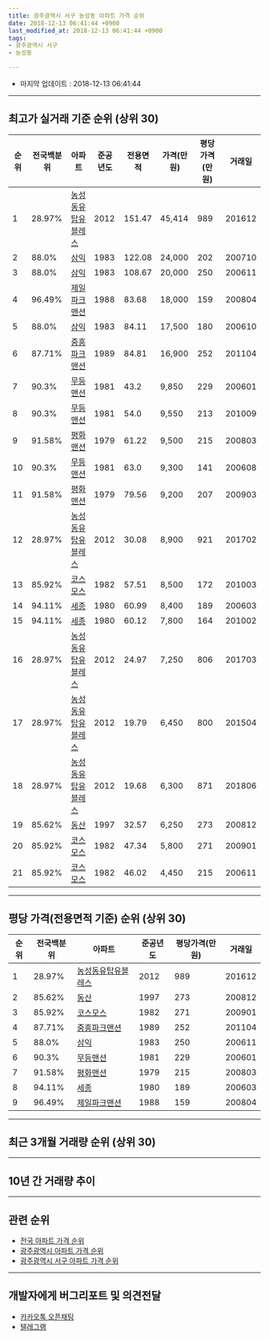 ```yaml
---
title: 광주광역시 서구 농성동 아파트 가격 순위
date: 2018-12-13 06:41:44 +0900
last_modified_at: 2018-12-13 06:41:44 +0900
tags:
- 광주광역시 서구
- 농성동

---
```


* 마지막 업데이트 : 2018-12-13 06:41:44

---

## 최고가 실거래 기준 순위 (상위 30)


|순위|전국백분위|아파트|준공년도|전용면적|가격(만원)|평당가격(만원)|거래일|
|---|---|---|---|---|---|---|---|
|1|28.97%|[농성동유탑유블레스](https://search.naver.com/search.naver?query=%EA%B4%91%EC%A3%BC%EA%B4%91%EC%97%AD%EC%8B%9C+%EC%84%9C%EA%B5%AC+%EB%86%8D%EC%84%B1%EB%8F%99+%EB%86%8D%EC%84%B1%EB%8F%99%EC%9C%A0%ED%83%91%EC%9C%A0%EB%B8%94%EB%A0%88%EC%8A%A4)|2012|151.47|45,414|989|201612|
|2|88.0%|[삼익](https://search.naver.com/search.naver?query=%EA%B4%91%EC%A3%BC%EA%B4%91%EC%97%AD%EC%8B%9C+%EC%84%9C%EA%B5%AC+%EB%86%8D%EC%84%B1%EB%8F%99+%EC%82%BC%EC%9D%B5)|1983|122.08|24,000|202|200710|
|3|88.0%|[삼익](https://search.naver.com/search.naver?query=%EA%B4%91%EC%A3%BC%EA%B4%91%EC%97%AD%EC%8B%9C+%EC%84%9C%EA%B5%AC+%EB%86%8D%EC%84%B1%EB%8F%99+%EC%82%BC%EC%9D%B5)|1983|108.67|20,000|250|200611|
|4|96.49%|[제일파크맨션](https://search.naver.com/search.naver?query=%EA%B4%91%EC%A3%BC%EA%B4%91%EC%97%AD%EC%8B%9C+%EC%84%9C%EA%B5%AC+%EB%86%8D%EC%84%B1%EB%8F%99+%EC%A0%9C%EC%9D%BC%ED%8C%8C%ED%81%AC%EB%A7%A8%EC%85%98)|1988|83.68|18,000|159|200804|
|5|88.0%|[삼익](https://search.naver.com/search.naver?query=%EA%B4%91%EC%A3%BC%EA%B4%91%EC%97%AD%EC%8B%9C+%EC%84%9C%EA%B5%AC+%EB%86%8D%EC%84%B1%EB%8F%99+%EC%82%BC%EC%9D%B5)|1983|84.11|17,500|180|200610|
|6|87.71%|[중흥파크맨션](https://search.naver.com/search.naver?query=%EA%B4%91%EC%A3%BC%EA%B4%91%EC%97%AD%EC%8B%9C+%EC%84%9C%EA%B5%AC+%EB%86%8D%EC%84%B1%EB%8F%99+%EC%A4%91%ED%9D%A5%ED%8C%8C%ED%81%AC%EB%A7%A8%EC%85%98)|1989|84.81|16,900|252|201104|
|7|90.3%|[무등맨션](https://search.naver.com/search.naver?query=%EA%B4%91%EC%A3%BC%EA%B4%91%EC%97%AD%EC%8B%9C+%EC%84%9C%EA%B5%AC+%EB%86%8D%EC%84%B1%EB%8F%99+%EB%AC%B4%EB%93%B1%EB%A7%A8%EC%85%98)|1981|43.2|9,850|229|200601|
|8|90.3%|[무등맨션](https://search.naver.com/search.naver?query=%EA%B4%91%EC%A3%BC%EA%B4%91%EC%97%AD%EC%8B%9C+%EC%84%9C%EA%B5%AC+%EB%86%8D%EC%84%B1%EB%8F%99+%EB%AC%B4%EB%93%B1%EB%A7%A8%EC%85%98)|1981|54.0|9,550|213|201009|
|9|91.58%|[평화맨션](https://search.naver.com/search.naver?query=%EA%B4%91%EC%A3%BC%EA%B4%91%EC%97%AD%EC%8B%9C+%EC%84%9C%EA%B5%AC+%EB%86%8D%EC%84%B1%EB%8F%99+%ED%8F%89%ED%99%94%EB%A7%A8%EC%85%98)|1979|61.22|9,500|215|200803|
|10|90.3%|[무등맨션](https://search.naver.com/search.naver?query=%EA%B4%91%EC%A3%BC%EA%B4%91%EC%97%AD%EC%8B%9C+%EC%84%9C%EA%B5%AC+%EB%86%8D%EC%84%B1%EB%8F%99+%EB%AC%B4%EB%93%B1%EB%A7%A8%EC%85%98)|1981|63.0|9,300|141|200608|
|11|91.58%|[평화맨션](https://search.naver.com/search.naver?query=%EA%B4%91%EC%A3%BC%EA%B4%91%EC%97%AD%EC%8B%9C+%EC%84%9C%EA%B5%AC+%EB%86%8D%EC%84%B1%EB%8F%99+%ED%8F%89%ED%99%94%EB%A7%A8%EC%85%98)|1979|79.56|9,200|207|200903|
|12|28.97%|[농성동유탑유블레스](https://search.naver.com/search.naver?query=%EA%B4%91%EC%A3%BC%EA%B4%91%EC%97%AD%EC%8B%9C+%EC%84%9C%EA%B5%AC+%EB%86%8D%EC%84%B1%EB%8F%99+%EB%86%8D%EC%84%B1%EB%8F%99%EC%9C%A0%ED%83%91%EC%9C%A0%EB%B8%94%EB%A0%88%EC%8A%A4)|2012|30.08|8,900|921|201702|
|13|85.92%|[코스모스](https://search.naver.com/search.naver?query=%EA%B4%91%EC%A3%BC%EA%B4%91%EC%97%AD%EC%8B%9C+%EC%84%9C%EA%B5%AC+%EB%86%8D%EC%84%B1%EB%8F%99+%EC%BD%94%EC%8A%A4%EB%AA%A8%EC%8A%A4)|1982|57.51|8,500|172|201003|
|14|94.11%|[세종](https://search.naver.com/search.naver?query=%EA%B4%91%EC%A3%BC%EA%B4%91%EC%97%AD%EC%8B%9C+%EC%84%9C%EA%B5%AC+%EB%86%8D%EC%84%B1%EB%8F%99+%EC%84%B8%EC%A2%85)|1980|60.99|8,400|189|200603|
|15|94.11%|[세종](https://search.naver.com/search.naver?query=%EA%B4%91%EC%A3%BC%EA%B4%91%EC%97%AD%EC%8B%9C+%EC%84%9C%EA%B5%AC+%EB%86%8D%EC%84%B1%EB%8F%99+%EC%84%B8%EC%A2%85)|1980|60.12|7,800|164|201002|
|16|28.97%|[농성동유탑유블레스](https://search.naver.com/search.naver?query=%EA%B4%91%EC%A3%BC%EA%B4%91%EC%97%AD%EC%8B%9C+%EC%84%9C%EA%B5%AC+%EB%86%8D%EC%84%B1%EB%8F%99+%EB%86%8D%EC%84%B1%EB%8F%99%EC%9C%A0%ED%83%91%EC%9C%A0%EB%B8%94%EB%A0%88%EC%8A%A4)|2012|24.97|7,250|806|201703|
|17|28.97%|[농성동유탑유블레스](https://search.naver.com/search.naver?query=%EA%B4%91%EC%A3%BC%EA%B4%91%EC%97%AD%EC%8B%9C+%EC%84%9C%EA%B5%AC+%EB%86%8D%EC%84%B1%EB%8F%99+%EB%86%8D%EC%84%B1%EB%8F%99%EC%9C%A0%ED%83%91%EC%9C%A0%EB%B8%94%EB%A0%88%EC%8A%A4)|2012|19.79|6,450|800|201504|
|18|28.97%|[농성동유탑유블레스](https://search.naver.com/search.naver?query=%EA%B4%91%EC%A3%BC%EA%B4%91%EC%97%AD%EC%8B%9C+%EC%84%9C%EA%B5%AC+%EB%86%8D%EC%84%B1%EB%8F%99+%EB%86%8D%EC%84%B1%EB%8F%99%EC%9C%A0%ED%83%91%EC%9C%A0%EB%B8%94%EB%A0%88%EC%8A%A4)|2012|19.68|6,300|871|201806|
|19|85.62%|[동산](https://search.naver.com/search.naver?query=%EA%B4%91%EC%A3%BC%EA%B4%91%EC%97%AD%EC%8B%9C+%EC%84%9C%EA%B5%AC+%EB%86%8D%EC%84%B1%EB%8F%99+%EB%8F%99%EC%82%B0)|1997|32.57|6,250|273|200812|
|20|85.92%|[코스모스](https://search.naver.com/search.naver?query=%EA%B4%91%EC%A3%BC%EA%B4%91%EC%97%AD%EC%8B%9C+%EC%84%9C%EA%B5%AC+%EB%86%8D%EC%84%B1%EB%8F%99+%EC%BD%94%EC%8A%A4%EB%AA%A8%EC%8A%A4)|1982|47.34|5,800|271|200901|
|21|85.92%|[코스모스](https://search.naver.com/search.naver?query=%EA%B4%91%EC%A3%BC%EA%B4%91%EC%97%AD%EC%8B%9C+%EC%84%9C%EA%B5%AC+%EB%86%8D%EC%84%B1%EB%8F%99+%EC%BD%94%EC%8A%A4%EB%AA%A8%EC%8A%A4)|1982|46.02|4,450|215|200611|


---

## 평당 가격(전용면적 기준) 순위 (상위 30)


|순위|전국백분위|아파트|준공년도|평당가격(만원)|거래일|
|---|---|---|---|---|---|
|1|28.97%|[농성동유탑유블레스](https://search.naver.com/search.naver?query=%EA%B4%91%EC%A3%BC%EA%B4%91%EC%97%AD%EC%8B%9C+%EC%84%9C%EA%B5%AC+%EB%86%8D%EC%84%B1%EB%8F%99+%EB%86%8D%EC%84%B1%EB%8F%99%EC%9C%A0%ED%83%91%EC%9C%A0%EB%B8%94%EB%A0%88%EC%8A%A4)|2012|989|201612|
|2|85.62%|[동산](https://search.naver.com/search.naver?query=%EA%B4%91%EC%A3%BC%EA%B4%91%EC%97%AD%EC%8B%9C+%EC%84%9C%EA%B5%AC+%EB%86%8D%EC%84%B1%EB%8F%99+%EB%8F%99%EC%82%B0)|1997|273|200812|
|3|85.92%|[코스모스](https://search.naver.com/search.naver?query=%EA%B4%91%EC%A3%BC%EA%B4%91%EC%97%AD%EC%8B%9C+%EC%84%9C%EA%B5%AC+%EB%86%8D%EC%84%B1%EB%8F%99+%EC%BD%94%EC%8A%A4%EB%AA%A8%EC%8A%A4)|1982|271|200901|
|4|87.71%|[중흥파크맨션](https://search.naver.com/search.naver?query=%EA%B4%91%EC%A3%BC%EA%B4%91%EC%97%AD%EC%8B%9C+%EC%84%9C%EA%B5%AC+%EB%86%8D%EC%84%B1%EB%8F%99+%EC%A4%91%ED%9D%A5%ED%8C%8C%ED%81%AC%EB%A7%A8%EC%85%98)|1989|252|201104|
|5|88.0%|[삼익](https://search.naver.com/search.naver?query=%EA%B4%91%EC%A3%BC%EA%B4%91%EC%97%AD%EC%8B%9C+%EC%84%9C%EA%B5%AC+%EB%86%8D%EC%84%B1%EB%8F%99+%EC%82%BC%EC%9D%B5)|1983|250|200611|
|6|90.3%|[무등맨션](https://search.naver.com/search.naver?query=%EA%B4%91%EC%A3%BC%EA%B4%91%EC%97%AD%EC%8B%9C+%EC%84%9C%EA%B5%AC+%EB%86%8D%EC%84%B1%EB%8F%99+%EB%AC%B4%EB%93%B1%EB%A7%A8%EC%85%98)|1981|229|200601|
|7|91.58%|[평화맨션](https://search.naver.com/search.naver?query=%EA%B4%91%EC%A3%BC%EA%B4%91%EC%97%AD%EC%8B%9C+%EC%84%9C%EA%B5%AC+%EB%86%8D%EC%84%B1%EB%8F%99+%ED%8F%89%ED%99%94%EB%A7%A8%EC%85%98)|1979|215|200803|
|8|94.11%|[세종](https://search.naver.com/search.naver?query=%EA%B4%91%EC%A3%BC%EA%B4%91%EC%97%AD%EC%8B%9C+%EC%84%9C%EA%B5%AC+%EB%86%8D%EC%84%B1%EB%8F%99+%EC%84%B8%EC%A2%85)|1980|189|200603|
|9|96.49%|[제일파크맨션](https://search.naver.com/search.naver?query=%EA%B4%91%EC%A3%BC%EA%B4%91%EC%97%AD%EC%8B%9C+%EC%84%9C%EA%B5%AC+%EB%86%8D%EC%84%B1%EB%8F%99+%EC%A0%9C%EC%9D%BC%ED%8C%8C%ED%81%AC%EB%A7%A8%EC%85%98)|1988|159|200804|


---

## 최근 3개월 거래량 순위 (상위 30)


<div style="width:100%;">
    <canvas id="deal_count_ranking" height="250"></canvas>
</div>


<script>
new Chart(document.getElementById("deal_count_ranking"), {
    type: 'horizontalBar',
    data: {
        labels: ['농성동유탑유블레스', '삼익', '중흥파크맨션', '무등맨션', '평화맨션'],
        datasets: [{
            label: '실거래 수',
            data: [7, 5, 3, 1, 1],
            borderColor: "rgba(255, 0, 128, 1)",
            backgroundColor: "rgba(255, 0, 128, 0.5)",
            fill: false,
        }]
    },
    options: {
        responsive: true,
        title: {
            display: true,
            text: '최근 3개월 거래량 순위'
        },
        tooltips: {
            mode: 'index',
            intersect: false,
            callbacks: {
                title: function(tooltipItems, data) {
                    return "실거래 수:";
                },
                label: function(tooltipItem, data) {
                    return data.labels[tooltipItem.index] + ": " + tooltipItem.xLabel;
                }
            }
        },
        hover: {
            mode: 'nearest',
            intersect: true
        },
        scales: {
            xAxes: [{
                display: true,
                scaleLabel: {
                    display: true,
                    labelString: '실거래 수'
                },
                ticks: {
                    suggestedMin: 0,
                }
            }],
            yAxes: [{
                display: true,
                ticks: {
                    autoSkip: false,
                    callback: function(value, index, values) {
                        if (value.length > 15)
                            return value.substr(0, 13) + "...";
                        else
                            return value;
                    }
                },
                scaleLabel: {
                    display: false,
                }
            }]
        }
    }
});

</script>


---

## 10년 간 거래량 추이


<div style="width:100%;">
    <canvas id="deal_progress" height="250"></canvas>
</div>

<script>
new Chart(document.getElementById("deal_progress"), {
    type: 'line',
    data: {
        labels: ['200812','200901','200902','200903','200904','200905','200906','200907','200908','200909','200910','200911','200912','201001','201002','201003','201004','201005','201006','201007','201008','201009','201010','201011','201012','201101','201102','201103','201104','201105','201106','201107','201108','201109','201110','201111','201112','201201','201202','201203','201204','201205','201206','201207','201208','201209','201210','201211','201212','201301','201302','201303','201304','201305','201306','201307','201308','201309','201310','201311','201312','201401','201402','201403','201404','201405','201406','201407','201408','201409','201410','201411','201412','201501','201502','201503','201504','201505','201506','201507','201508','201509','201510','201511','201512','201601','201602','201603','201604','201605','201606','201607','201608','201609','201610','201611','201612','201701','201702','201703','201704','201705','201706','201707','201708','201709','201710','201711','201712','201801','201802','201803','201804','201805','201806','201807','201808','201809','201810','201811','201812'],
        datasets: [{
            label: '실거래 수',
            pointRadius: 1,
            data: [4, 2, 5, 5, 4, 7, 2, 3, 2, 3, 2, 2, 4, 9, 8, 13, 11, 4, 8, 4, 2, 10, 5, 5, 10, 2, 4, 6, 6, 5, 3, 9, 6, 7, 4, 7, 7, 2, 2, 3, 1, 1, 3, 0, 2, 1, 2, 2, 13, 6, 7, 5, 16, 5, 4, 3, 3, 2, 2, 1, 1, 1, 4, 2, 6, 4, 1, 1, 4, 3, 3, 7, 6, 6, 5, 5, 12, 2, 2, 5, 3, 6, 6, 2, 7, 5, 5, 3, 2, 12, 8, 9, 5, 5, 5, 3, 5, 6, 12, 6, 2, 4, 4, 1, 5, 4, 3, 9, 3, 7, 4, 10, 4, 3, 4, 6, 6, 9, 11, 6, 0],
            borderColor: "rgba(255, 201, 14, 1)",
            backgroundColor: "rgba(255, 201, 14, 0.5)",
            fill: true,
        }]
    },
    options: {
        responsive: true,
        title: {
            display: true,
            text: '10년간 거래량 추이'
        },
        tooltips: {
            mode: 'index',
            intersect: false,
        },
        hover: {
            mode: 'nearest',
            intersect: true
        },
        scales: {
            xAxes: [{
                display: true,
                scaleLabel: {
                    display: true,
                    labelString: '년/월'
                }
            }],
            yAxes: [{
                display: true,
                ticks: {
                    suggestedMin: 0,
                },
                scaleLabel: {
                    display: true,
                    labelString: '실거래 수'
                }
            }]
        }
    }
});

</script>


---

## 관련 순위

- [전국 아파트 가격 순위](https://inasie.github.io/apt-ranking/전국)
- [광주광역시 아파트 가격 순위](https://inasie.github.io/apt-ranking/광주광역시)
- [광주광역시 서구 아파트 가격 순위](https://inasie.github.io/apt-ranking/광주광역시-서구)


---

## 개발자에게 버그리포트 및 의견전달

- [카카오톡 오픈채팅](https://open.kakao.com/o/gLJUAP4)
- [텔레그램](https://t.me/inasie)

